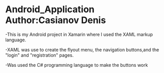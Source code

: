 # Android_Application  Author:Casianov Denis
-This is my Android project in Xamarin where I used the XAML markup language.

-XAML was use to create the flyout menu, the navigation buttons,and the "login" and "registration" pages.

-Was used the C# programming language to make the buttons work

